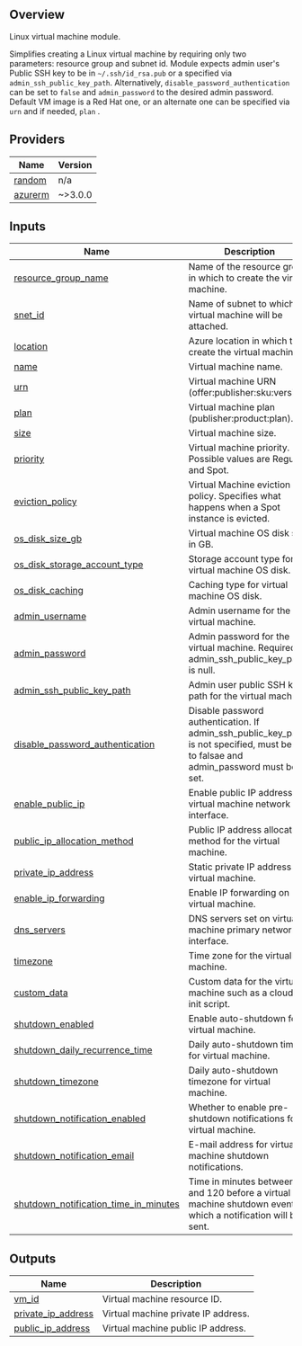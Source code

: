 

## Overview
Linux virtual machine module.

Simplifies creating a Linux virtual machine by requiring only two parameters: resource group and subnet id.  Module expects admin user's Public SSH key to be in ```~/.ssh/id_rsa.pub``` or a specified via ```admin_ssh_public_key_path```.  Alternatively,  ```disable_password_authentication``` can be set to ```false``` and ```admin_password``` to the desired admin password.  Default VM image is a Red Hat one, or an alternate one can be specified via ```urn``` and if needed, ```plan``` .

## Providers

| Name | Version |
|------|---------|
| <a name="provider_random"></a> [random](#provider\_random) | n/a |
| <a name="provider_azurerm"></a> [azurerm](#provider\_azurerm) | ~>3.0.0 |

## Inputs

| Name | Description | Type | Default | Required |
|------|-------------|------|---------|:--------:|
| <a name="input_resource_group_name"></a> [resource\_group\_name](#input\_resource\_group\_name) | Name of the resource group in which to create the virtual machine. | `string` | n/a | yes |
| <a name="input_snet_id"></a> [snet\_id](#input\_snet\_id) | Name of subnet to which virtual machine will be attached. | `string` | n/a | yes |
| <a name="input_location"></a> [location](#input\_location) | Azure location in which to create the virtual machine. | `string` | `"eastus"` | no |
| <a name="input_name"></a> [name](#input\_name) | Virtual machine name. | `string` | `null` | no |
| <a name="input_urn"></a> [urn](#input\_urn) | Virtual machine URN (offer:publisher:sku:version). | `string` | `"RedHat:RHEL:8_6:latest"` | no |
| <a name="input_plan"></a> [plan](#input\_plan) | Virtual machine plan (publisher:product:plan). | `string` | `null` | no |
| <a name="input_size"></a> [size](#input\_size) | Virtual machine size. | `string` | `"Standard_B1s"` | no |
| <a name="input_priority"></a> [priority](#input\_priority) | Virtual machine priority. Possible values are Regular and Spot. | `string` | `"Regular"` | no |
| <a name="input_eviction_policy"></a> [eviction\_policy](#input\_eviction\_policy) | Virtual Machine eviction policy.  Specifies what happens when a Spot instance is evicted. | `string` | `null` | no |
| <a name="input_os_disk_size_gb"></a> [os\_disk\_size\_gb](#input\_os\_disk\_size\_gb) | Virtual machine OS disk size in GB. | `number` | `64` | no |
| <a name="input_os_disk_storage_account_type"></a> [os\_disk\_storage\_account\_type](#input\_os\_disk\_storage\_account\_type) | Storage account type for virtual machine OS disk. | `string` | `"Standard_LRS"` | no |
| <a name="input_os_disk_caching"></a> [os\_disk\_caching](#input\_os\_disk\_caching) | Caching type for virtual machine OS disk. | `string` | `"ReadWrite"` | no |
| <a name="input_admin_username"></a> [admin\_username](#input\_admin\_username) | Admin username for the virtual machine. | `string` | `"azadmin"` | no |
| <a name="input_admin_password"></a> [admin\_password](#input\_admin\_password) | Admin password for the virtual machine.  Required if admin\_ssh\_public\_key\_path is null. | `string` | `null` | no |
| <a name="input_admin_ssh_public_key_path"></a> [admin\_ssh\_public\_key\_path](#input\_admin\_ssh\_public\_key\_path) | Admin user public SSH key path for the virtual machine. | `string` | `"~/.ssh/id_rsa.pub"` | no |
| <a name="input_disable_password_authentication"></a> [disable\_password\_authentication](#input\_disable\_password\_authentication) | Disable password authentication.  If admin\_ssh\_public\_key\_path is not specified, must be set to falsae and admin\_password must be set. | `string` | `true` | no |
| <a name="input_enable_public_ip"></a> [enable\_public\_ip](#input\_enable\_public\_ip) | Enable public IP address on virtual machine network interface. | `bool` | `true` | no |
| <a name="input_public_ip_allocation_method"></a> [public\_ip\_allocation\_method](#input\_public\_ip\_allocation\_method) | Public IP address allocation method for the virtual machine. | `string` | `"Static"` | no |
| <a name="input_private_ip_address"></a> [private\_ip\_address](#input\_private\_ip\_address) | Static private IP address for virtual machine. | `string` | `null` | no |
| <a name="input_enable_ip_forwarding"></a> [enable\_ip\_forwarding](#input\_enable\_ip\_forwarding) | Enable IP forwarding on virtual machine. | `bool` | `false` | no |
| <a name="input_dns_servers"></a> [dns\_servers](#input\_dns\_servers) | DNS servers set on virtual machine primary network interface. | `list(string)` | `null` | no |
| <a name="input_timezone"></a> [timezone](#input\_timezone) | Time zone for the virtual machine. | `string` | `"Eastern Standard Time"` | no |
| <a name="input_custom_data"></a> [custom\_data](#input\_custom\_data) | Custom data for the virtual machine such as a cloud-init script. | `string` | `null` | no |
| <a name="input_shutdown_enabled"></a> [shutdown\_enabled](#input\_shutdown\_enabled) | Enable auto-shutdown for virtual machine. | `bool` | `true` | no |
| <a name="input_shutdown_daily_recurrence_time"></a> [shutdown\_daily\_recurrence\_time](#input\_shutdown\_daily\_recurrence\_time) | Daily auto-shutdown time for virtual machine. | `string` | `"0300"` | no |
| <a name="input_shutdown_timezone"></a> [shutdown\_timezone](#input\_shutdown\_timezone) | Daily auto-shutdown timezone for virtual machine. | `string` | `"Eastern Standard Time"` | no |
| <a name="input_shutdown_notification_enabled"></a> [shutdown\_notification\_enabled](#input\_shutdown\_notification\_enabled) | Whether to enable pre-shutdown notifications for virtual machine. | `bool` | `false` | no |
| <a name="input_shutdown_notification_email"></a> [shutdown\_notification\_email](#input\_shutdown\_notification\_email) | E-mail address for virtual machine shutdown notifications. | `string` | `null` | no |
| <a name="input_shutdown_notification_time_in_minutes"></a> [shutdown\_notification\_time\_in\_minutes](#input\_shutdown\_notification\_time\_in\_minutes) | Time in minutes between 15 and 120 before a virtual machine shutdown event at which a notification will be sent. | `number` | `30` | no |

## Outputs

| Name | Description |
|------|-------------|
| <a name="output_vm_id"></a> [vm\_id](#output\_vm\_id) | Virtual machine resource ID. |
| <a name="output_private_ip_address"></a> [private\_ip\_address](#output\_private\_ip\_address) | Virtual machine private IP address. |
| <a name="output_public_ip_address"></a> [public\_ip\_address](#output\_public\_ip\_address) | Virtual machine public IP address. |
